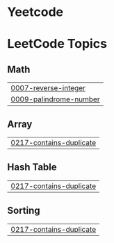 # Yeetcode
<!---LeetCode Topics Start-->
# LeetCode Topics
## Math
|  |
| ------- |
| [0007-reverse-integer](https://github.com/manideepreddy13/Yeetcode/tree/master/0007-reverse-integer) |
| [0009-palindrome-number](https://github.com/manideepreddy13/Yeetcode/tree/master/0009-palindrome-number) |
## Array
|  |
| ------- |
| [0217-contains-duplicate](https://github.com/manideepreddy13/Yeetcode/tree/master/0217-contains-duplicate) |
## Hash Table
|  |
| ------- |
| [0217-contains-duplicate](https://github.com/manideepreddy13/Yeetcode/tree/master/0217-contains-duplicate) |
## Sorting
|  |
| ------- |
| [0217-contains-duplicate](https://github.com/manideepreddy13/Yeetcode/tree/master/0217-contains-duplicate) |
<!---LeetCode Topics End-->